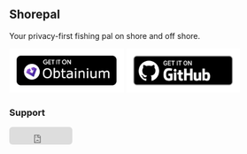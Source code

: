 ## Shorepal

Your privacy-first fishing pal on shore and off shore.

[<img src="./obtainium.png"
alt="Get it on Obtaininum"
height="80">](https://github.com/ImranR98/Obtainium)
[<img src="./badge_github.png" alt="Get it on GitHub"
height="80">](https://github.com/B3nac/Shorepal/releases)

### Support

<iframe src="https://github.com/sponsors/B3nac/button" title="Sponsor B3nac" height="32" width="114" style="border: 0; border-radius: 6px;"></iframe>

